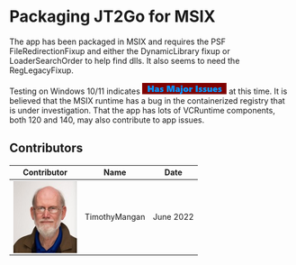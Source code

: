 # Packaging JT2Go for MSIX

The app has been packaged in MSIX and requires the PSF FileRedirectionFixup and either the DynamicLibrary fixup or LoaderSearchOrder to help find dlls. It also seems to need the RegLegacyFixup.


Testing on Windows 10/11 indicates [<img src="/media/CatIssues.png" alt="Has Issues" />](/media/CatIssues.png) at this time. It is believed that the MSIX runtime has a bug in the containerized registry that is under investigation.  That the app has lots of VCRuntime components, both 120 and 140, may also contribute to app issues. 


## Contributors

| Contributor | Name | Date |
|----|----|----|
| [<img src="/media/Contributors/TimMangan.jpg" align="left" Height="128" />](/media/Contributors/TimMangan.jpg) | TimothyMangan | June 2022 |


